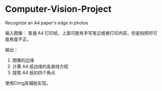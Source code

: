 # Computer-Vision-Project
Recognize an A4 paper's edge in photos

输入图像：
普通 A4 打印纸，上面可能有手写笔记或者打印内容，但是拍照时可能角度不正。

输出：
1. 图像的边缘
2. 计算 A4 纸边缘的各直线方程
3. 提取 A4 纸的四个角点


使用CImg库辅助实现。

